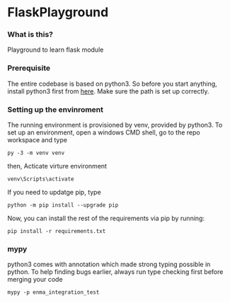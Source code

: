 # FlaskPlayground

### What is this?
Playground to learn flask module

### Prerequisite
The entire codebase is based on python3. So before you start anything, install python3 first from [here](https://www.python.org/ftp/python/3.7.3/python-3.7.3-amd64.exe). Make sure the path is set up correctly.

### Setting up the envinroment
The running environment is provisioned by venv, provided by python3. To set up an environment, open a windows CMD shell, go to the repo workspace and type
```
py -3 -m venv venv
```
then, Acticate virture environment
```
venv\Scripts\activate
```
If you need to updatge pip, type
```
python -m pip install --upgrade pip
```

Now, you can install the rest of the requirements via pip by running:
```
pip install -r requirements.txt
```

### mypy
python3 comes with annotation which made strong typing possible in python. To help finding bugs earlier, always run type checking first before merging your code
```
mypy -p enma_integration_test
```
